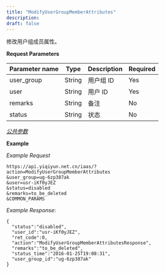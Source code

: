 ```yaml
---
title: "ModifyUserGroupMemberAttributes"
description: 
draft: false
---
```




修改用户组成员属性。

**Request Parameters**

| Parameter name | Type | Description | Required |
| --- | --- | --- | --- |
| user_group | String | 用户组 ID | Yes |
| user | String | 用户 ID | Yes |
| remarks | String | 备注 | No |
| status | String | 状态 | No |

[_公共参数_](../../../parameters/)

**Example**

_Example Request_

```
https://api.yiqiyun.net.cn/iaas/?action=ModifyUserGroupMemberAttributes
&user_group=ug-6zp387ak
&user=usr-iKf0yJEZ
&status=disabled
&remarks=to_be_deleted
&COMMON_PARAMS
```

_Example Response_:

```
{
  "status":"disabled",
  "user_id":"usr-iKf0yJEZ",
  "ret_code":0,
  "action":"ModifyUserGroupMemberAttributesResponse",
  "remarks":"to_be_deleted",
  "status_time":"2016-01-25T19:08:31",
  "user_group_id":"ug-6zp387ak"
}
```
